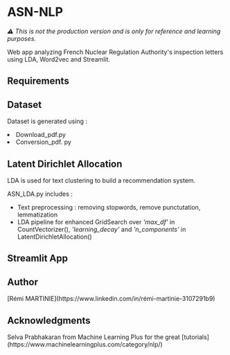 <h1>ASN-NLP</h1>

*:warning: This is not the production version and is only for reference and learning purposes.*

Web app analyzing French Nuclear Regulation Authority's inspection letters using LDA, Word2vec and Streamlit. 

<h2>Requirements</h2>

<h2>Dataset</h2>

Dataset is generated using :
<li>Download_pdf.py</li>
<li>Conversion_pdf. py</li>

<h2>Latent Dirichlet Allocation</h2>
LDA is used for text clustering to build a recommendation system.

ASN_LDA.py includes :
- Text preprocessing : removing stopwords, remove punctutation, lemmatization
- LDA pipeline for enhanced GridSearch over *'max_df'* in CountVectorizer(), *'learning_decay'* and *'n_components'* in LatentDirichletAllocation()


<h2>Streamlit App</h2>

<h2>Author</h2>
[Rémi MARTINIE](https://www.linkedin.com/in/rémi-martinie-3107291b9)


<h2>Acknowledgments</h2>
Selva Prabhakaran from Machine Learning Plus for the great [tutorials](https://www.machinelearningplus.com/category/nlp/)
